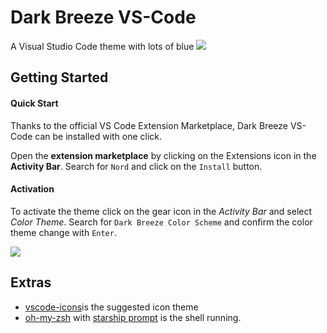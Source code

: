 # Dark Breeze VS-Code

A Visual Studio Code theme with lots of blue 
![](https://tva1.sinaimg.cn/large/0082zybpgy1gc2zxvmuskj30x90oxqad.jpg)

## Getting Started
#### Quick Start

Thanks to the official VS Code Extension Marketplace, Dark Breeze VS-Code can be installed with one click.

Open the **extension marketplace** by clicking on the Extensions icon in the **Activity Bar**. Search for `Nord` and click on the `Install` button.

#### Activation

To activate the theme click on the gear icon in the *Activity Bar* and select *Color Theme*. Search for `Dark Breeze Color Scheme` and confirm the color theme change with `Enter`.

![](https://tva1.sinaimg.cn/large/0082zybpgy1gc3059m6nbj30np0akgme.jpg)

## Extras

* [vscode-icons](https://marketplace.visualstudio.com/items?itemName=vscode-icons-team.vscode-icons)is the suggested icon theme
* [oh-my-zsh](https://github.com/ohmyzsh/ohmyzsh) with [starship prompt](https://starship.rs/) is the shell running.
